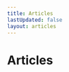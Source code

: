 ```yaml
---
title: Articles
lastUpdated: false
layout: articles
---
```


# Articles

<article-list />

<script setup lang="ts">
import ArticleList from '@components/article-list.vue'
</script>
